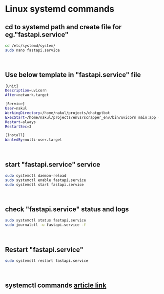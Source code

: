 # Linux systemd commands

## cd to systemd path and create file for eg."fastapi.service"

```bash
cd /etc/systemd/system/
sudo nano fastapi.service
```
</br>

## Use below template in "fastapi.service" file

```bash
[Unit]
Description=uvicorn
After=network.target

[Service]
User=nakul
WorkingDirectory=/home/nakul/projects/chatgptbot
ExecStart=/home/nakul/projects/envs/scrapper_env/bin/uvicorn main:app --host 0.0.0.0 --port 8010
Restart=always
RestartSec=3

[Install]
WantedBy=multi-user.target
```
</br>

## start "fastapi.service" service

```bash
sudo systemctl daemon-reload
sudo systemctl enable fastapi.service
sudo systemctl start fastapi.service
```
</br>

## check "fastapi.service" status and logs

```bash
sudo systemctl status fastapi.service
sudo journalctl -u fastapi.service -f
```
</br>

## Restart "fastapi.service"

```bash
sudo systemctl restart fastapi.service
```
</br>

## systemctl commands [article link](https://www.digitalocean.com/community/tutorials/how-to-use-systemctl-to-manage-systemd-services-and-units)